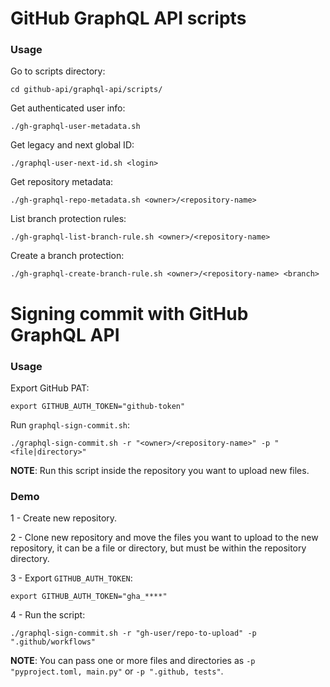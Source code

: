 # GitHub GraphQL API scripts

### Usage

Go to scripts directory:
```shell
cd github-api/graphql-api/scripts/
```

Get authenticated user info:
```shell
./gh-graphql-user-metadata.sh
```

Get legacy and next global ID:
```shell
./graphql-user-next-id.sh <login>
```

Get repository metadata:
```shell
./gh-graphql-repo-metadata.sh <owner>/<repository-name>
```

List branch protection rules:
```shell
./gh-graphql-list-branch-rule.sh <owner>/<repository-name>
```

Create a branch protection:
```shell
./gh-graphql-create-branch-rule.sh <owner>/<repository-name> <branch>
```

# Signing commit with GitHub GraphQL API

### Usage

Export GitHub PAT:
```shell
export GITHUB_AUTH_TOKEN="github-token"
```

Run `graphql-sign-commit.sh`:
```shell
./graphql-sign-commit.sh -r "<owner>/<repository-name>" -p "<file|directory>"
```
**NOTE**: Run this script inside the repository you want to upload new files.


### Demo

1 - Create new repository.

2 - Clone new repository and move the files you want to upload to the new repository, it can be a file or directory, but must be within the repository directory.

3 - Export `GITHUB_AUTH_TOKEN`:
```shell
export GITHUB_AUTH_TOKEN="gha_****"
```

4 - Run the script:
```shell
./graphql-sign-commit.sh -r "gh-user/repo-to-upload" -p ".github/workflows"
```

**NOTE**: You can pass one or more files and directories as `-p "pyproject.toml, main.py"` or `-p ".github, tests"`.

